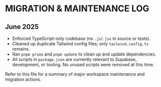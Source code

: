 # MIGRATION & MAINTENANCE LOG

## June 2025

- Enforced TypeScript-only codebase (no `.js`/`.jsx` in source or tests).
- Cleaned up duplicate Tailwind config files; only `tailwind.config.ts` remains.
- Ran `pnpm prune` and `pnpm update` to clean up and update dependencies.
- All scripts in `package.json` are currently relevant to Supabase, development, or tooling. No unused scripts were removed at this time.

Refer to this file for a summary of major workspace maintenance and migration actions.
